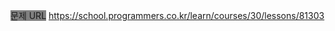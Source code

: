 <span style="background-color: gray">문제 URL</span> https://school.programmers.co.kr/learn/courses/30/lessons/81303